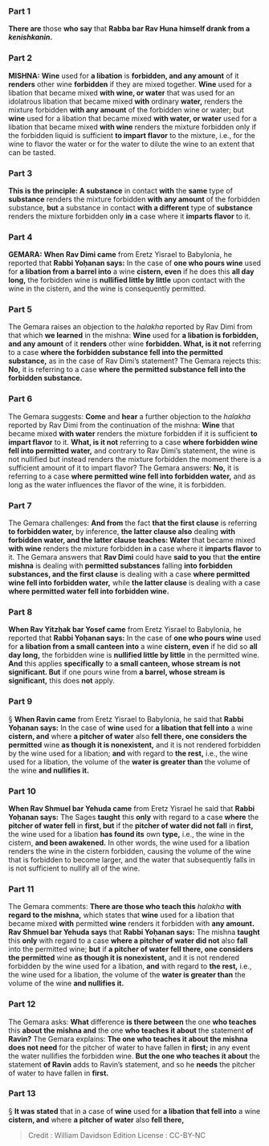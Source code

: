 
### Part 1
<b>There are</b> those <b>who say</b> that <b>Rabba bar Rav Huna himself drank from a <i>kenishkanin</i>.</b>

### Part 2
<strong>MISHNA:</strong> <b>Wine</b> used for <b>a libation</b> is <b>forbidden, and any amount</b> of it <b>renders</b> other wine <b>forbidden</b> if they are mixed together. <b>Wine</b> used for a libation that became mixed <b>with wine, or water</b> that was used for an idolatrous libation that became mixed <b>with</b> ordinary <b>water,</b> renders the mixture forbidden <b>with any amount</b> of the forbidden wine or water; but <b>wine</b> used for a libation that became mixed <b>with water, or water</b> used for a libation that became mixed <b>with wine</b> renders the mixture forbidden only if the forbidden liquid is sufficient <b>to impart flavor</b> to the mixture, i.e., for the wine to flavor the water or for the water to dilute the wine to an extent that can be tasted.

### Part 3
<b>This is the principle: A substance</b> in contact <b>with</b> the <b>same</b> type of <b>substance</b> renders the mixture forbidden <b>with any amount</b> of the forbidden substance, <b>but</b> a substance in contact <b>with a different</b> type of <b>substance</b> renders the mixture forbidden only <b>in</b> a case where it <b>imparts flavor</b> to it.

### Part 4
<strong>GEMARA:</strong> <b>When Rav Dimi came</b> from Eretz Yisrael to Babylonia, he reported that <b>Rabbi Yoḥanan says:</b> In the case of <b>one who pours wine</b> used for <b>a libation from a barrel into</b> a wine <b>cistern, even</b> if he does this <b>all day long,</b> the forbidden wine is <b>nullified little by little</b> upon contact with the wine in the cistern, and the wine is consequently permitted.

### Part 5
The Gemara raises an objection to the <i>halakha</i> reported by Rav Dimi from that which <b>we learned</b> in the mishna: <b>Wine</b> used for <b>a libation is forbidden, and any amount</b> of it <b>renders</b> other wine <b>forbidden. What, is it not</b> referring to a case <b>where the forbidden substance fell into the permitted substance,</b> as in the case of Rav Dimi’s statement? The Gemara rejects this: <b>No,</b> it is referring to a case <b>where the permitted substance fell into the forbidden substance.</b>

### Part 6
The Gemara suggests: <b>Come</b> and <b>hear</b> a further objection to the <i>halakha</i> reported by Rav Dimi from the continuation of the mishna: <b>Wine</b> that became mixed <b>with water</b> renders the mixture forbidden if it is sufficient <b>to impart flavor</b> to it. <b>What, is it not</b> referring to a case <b>where forbidden wine fell into permitted water,</b> and contrary to Rav Dimi’s statement, the wine is not nullified but instead renders the mixture forbidden the moment there is a sufficient amount of it to impart flavor? The Gemara answers: <b>No,</b> it is referring to a case <b>where permitted wine fell into forbidden water,</b> and as long as the water influences the flavor of the wine, it is forbidden.

### Part 7
The Gemara challenges: <b>And from</b> the fact <b>that the first clause</b> is referring <b>to forbidden water,</b> by inference, <b>the latter clause also</b> dealing <b>with forbidden water, and the latter clause teaches: Water</b> that became mixed <b>with wine</b> renders the mixture forbidden <b>in</b> a case where it <b>imparts flavor</b> to it. The Gemara answers that <b>Rav Dimi</b> could have <b>said to you</b> that <b>the entire mishna</b> is dealing with <b>permitted substances</b> falling <b>into forbidden substances, and the first clause</b> is dealing with a case <b>where permitted wine fell into forbidden water,</b> while <b>the latter clause</b> is dealing with a case <b>where permitted water fell into forbidden wine.</b>

### Part 8
<b>When Rav Yitzḥak bar Yosef came</b> from Eretz Yisrael to Babylonia, he reported that <b>Rabbi Yoḥanan says:</b> In the case of <b>one who pours wine</b> used for <b>a libation from a small canteen into</b> a wine <b>cistern, even</b> if he did so <b>all day long,</b> the forbidden wine is <b>nullified little by little</b> in the permitted wine. <b>And</b> this applies <b>specifically</b> to <b>a small canteen, whose stream is not significant. But</b> if one pours wine from <b>a barrel, whose stream is significant,</b> this does <b>not</b> apply.

### Part 9
§ <b>When Ravin came</b> from Eretz Yisrael to Babylonia, he said that <b>Rabbi Yoḥanan says:</b> In the case of <b>wine</b> used for <b>a libation that fell into</b> a wine <b>cistern, and</b> where <b>a pitcher of water</b> also <b>fell there, one considers the permitted</b> wine <b>as though it is nonexistent,</b> and it is not rendered forbidden by the wine used for a libation; <b>and</b> with regard to <b>the rest,</b> i.e., the wine used for a libation, the volume of the <b>water is greater than</b> the volume of the wine <b>and nullifies it.</b>

### Part 10
<b>When Rav Shmuel bar Yehuda came</b> from Eretz Yisrael he said that <b>Rabbi Yoḥanan says:</b> The Sages <b>taught</b> this <b>only</b> with regard to a case <b>where</b> the <b>pitcher of water fell</b> in <b>first, but</b> if the <b>pitcher of water did not fall</b> in <b>first,</b> the wine used for a libation <b>has found its</b> own <b>type,</b> i.e., the wine in the cistern, <b>and been awakened.</b> In other words, the wine used for a libation renders the wine in the cistern forbidden, causing the volume of the wine that is forbidden to become larger, and the water that subsequently falls in is not sufficient to nullify all of the wine.

### Part 11
The Gemara comments: <b>There are those who teach this</b> <i>halakha</i> <b>with regard to the mishna,</b> which states that <b>wine</b> used for a libation that became mixed <b>with</b> permitted <b>wine</b> renders it forbidden with <b>any amount. Rav Shmuel bar Yehuda says</b> that <b>Rabbi Yoḥanan says:</b> The mishna <b>taught</b> this <b>only</b> with regard to a case <b>where a pitcher of water did not</b> also <b>fall</b> into the permitted wine; <b>but</b> if <b>a pitcher of water fell there, one considers the permitted</b> wine <b>as though it is nonexistent,</b> and it is not rendered forbidden by the wine used for a libation, <b>and</b> with regard to <b>the rest,</b> i.e., the wine used for a libation, the volume of the <b>water is greater than</b> the volume of the wine <b>and nullifies it.</b>

### Part 12
The Gemara asks: <b>What</b> difference <b>is there between</b> the one <b>who teaches</b> this <b>about the mishna and</b> the one <b>who teaches it about</b> the statement <b>of Ravin?</b> The Gemara explains: <b>The one who teaches it about the mishna does not need</b> for the pitcher of water to have fallen in <b>first;</b> in any event the water nullifies the forbidden wine. <b>But the one who teaches it about</b> the statement <b>of Ravin</b> adds to Ravin’s statement, and so he <b>needs</b> the pitcher of water to have fallen in <b>first.</b>

### Part 13
§ <b>It was stated</b> that in a case of <b>wine</b> used for <b>a libation that fell into</b> a wine <b>cistern, and</b> where <b>a pitcher of water</b> also <b>fell there,</b>

>Credit : William Davidson Edition
>License : CC-BY-NC